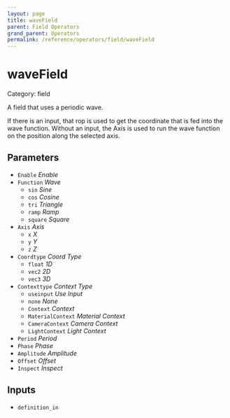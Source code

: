 ```yaml
---
layout: page
title: waveField
parent: Field Operators
grand_parent: Operators
permalink: /reference/operators/field/waveField
---
```


# waveField

Category: field



A field that uses a periodic wave.

If there is an input, that rop is used to get the coordinate that is fed into the wave function.
Without an input, the Axis is used to run the wave function on the position along the selected axis.

## Parameters

* `Enable` *Enable*
* `Function` *Wave*
  * `sin` *Sine*
  * `cos` *Cosine*
  * `tri` *Triangle*
  * `ramp` *Ramp*
  * `square` *Square*
* `Axis` *Axis*
  * `x` *X*
  * `y` *Y*
  * `z` *Z*
* `Coordtype` *Coord Type*
  * `float` *1D*
  * `vec2` *2D*
  * `vec3` *3D*
* `Contexttype` *Context Type*
  * `useinput` *Use Input*
  * `none` *None*
  * `Context` *Context*
  * `MaterialContext` *Material Context*
  * `CameraContext` *Camera Context*
  * `LightContext` *Light Context*
* `Period` *Period*
* `Phase` *Phase*
* `Amplitude` *Amplitude*
* `Offset` *Offset*
* `Inspect` *Inspect*

## Inputs

* `definition_in`